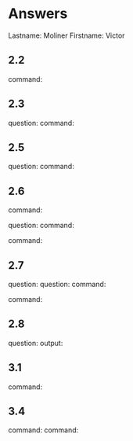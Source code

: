 # Answers

Lastname: Moliner
Firstname: Victor

## 2.2
command: 

## 2.3
question: 
command: 

## 2.5
question: 
command: 

## 2.6
command:

question:
command: 

command: 

## 2.7
question: 
question: 
command: 

command:

## 2.8
question: 
output:

## 3.1
command: 

## 3.4
command: 
command: 
